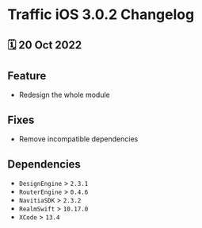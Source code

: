 # Traffic iOS 3.0.2 Changelog

<h2>🗓 20 Oct 2022</h2>

## Feature
- Redesign the whole module

## Fixes
- Remove incompatible dependencies

## Dependencies
- `DesignEngine` > `2.3.1`
- `RouterEngine` > `0.4.6`
- `NavitiaSDK` > `2.3.2`
- `RealmSwift` > `10.17.0`
- `XCode` > `13.4`
